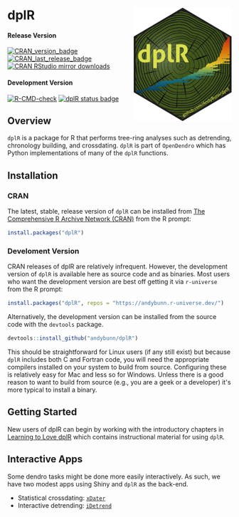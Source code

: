 
# dplR <img src="https://github.com/AndyBunn/dplR/blob/master/dplR_Sticker.png" width="220" align="right" />

<!-- badges: start -->
#### Release Version
[![CRAN_version_badge](https://www.r-pkg.org/badges/version/dplR)](https://cran.r-project.org/package=dplR)
[![CRAN_last_release_badge](https://www.r-pkg.org/badges/last-release/dplR)](https://cran.r-project.org/package=dplR)
[![CRAN RStudio mirror downloads](https://cranlogs.r-pkg.org/badges/last-month/dplR?color=blue)](https://r-pkg.org/pkg/dplR)
#### Development Version
[![R-CMD-check](https://github.com/andybunn/dplR/workflows/R-CMD-check/badge.svg)](https://github.com/andybunn/dplR/actions)
[![dplR status badge](https://andybunn.r-universe.dev/badges/dplR)](https://andybunn.r-universe.dev)

<!-- badges: end -->
  
## Overview

`dplR` is a package for R that performs tree-ring analyses such as detrending, chronology building, and crossdating. `dplR` is part of `OpenDendro` which has Python implementations of many of the `dplR` functions. 

## Installation

### CRAN

The latest, stable, release version of `dplR` can be installed from [The Comprehensive R Archive Network (CRAN)](https://cran.r-project.org/) from the R prompt:

```R
install.packages("dplR")
```

### Develoment Version

CRAN releases of dplR are relatively infrequent. However, the development version of `dplR` is available here as source code and as binaries. Most users who want the development version are best off getting it via `r-universe` from the R prompt:

```R
install.packages("dplR", repos = "https://andybunn.r-universe.dev/")
```

Alternatively, the development version can be installed from the source code with the `devtools` package.

```R
devtools::install_github("andybunn/dplR")
```

This should be straightforward for Linux users (if any still exist) but because `dplR` includes both C and Fortran code, you will need the appropriate compilers installed on your system to build from source. Configuring these is relatively easy for Mac and less so for Windows. Unless there is a good reason to want to build from source (e.g., you are a geek or a developer) it's more typical to install a binary.

## Getting Started

New users of dplR can begin by working with the introductory chapters in [Learning to Love dplR](https://opendendro.github.io/dplR-workshop/) which contains instructional material for using `dplR`.

## Interactive Apps

Some dendro tasks might be done more easily interactively. As such, we have two modest apps using Shiny and `dplR` as the back-end.

* Statistical crossdating: [`xDater`](https://andybunn.shinyapps.io/xDateR/)
* Interactive detrending: [`iDetrend`](https://andybunn.shinyapps.io/iDetrend/)


